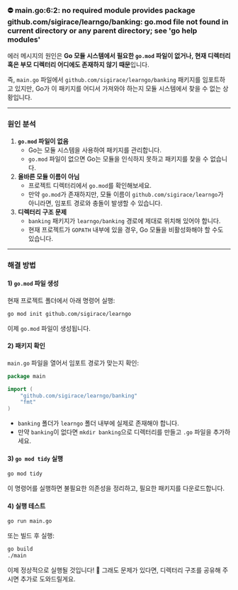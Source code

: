 ### ⛔️ main.go:6:2: no required module provides package github.com/sigirace/learngo/banking: go.mod file not found in current directory or any parent directory; see 'go help modules'



에러 메시지의 원인은 **Go 모듈 시스템에서 필요한 `go.mod` 파일이 없거나, 현재 디렉터리 혹은 부모 디렉터리 어디에도 존재하지 않기 때문**입니다.

즉, `main.go` 파일에서 `github.com/sigirace/learngo/banking` 패키지를 임포트하고 있지만,
 Go가 이 패키지를 어디서 가져와야 하는지 모듈 시스템에서 찾을 수 없는 상황입니다.

------

### **원인 분석**

1. **`go.mod` 파일이 없음**
   - Go는 모듈 시스템을 사용하여 패키지를 관리합니다.
   - `go.mod` 파일이 없으면 Go는 모듈을 인식하지 못하고 패키지를 찾을 수 없습니다.
2. **올바른 모듈 이름이 아님**
   - 프로젝트 디렉터리에서 `go.mod`를 확인해보세요.
   - 만약 `go.mod`가 존재하지만, 모듈 이름이 `github.com/sigirace/learngo`가 아니라면, 임포트 경로와 충돌이 발생할 수 있습니다.
3. **디렉터리 구조 문제**
   - `banking` 패키지가 `learngo/banking` 경로에 제대로 위치해 있어야 합니다.
   - 현재 프로젝트가 `GOPATH` 내부에 있을 경우, Go 모듈을 비활성화해야 할 수도 있습니다.

------

### **해결 방법**

#### **1) `go.mod` 파일 생성**

현재 프로젝트 폴더에서 아래 명령어 실행:

```sh
go mod init github.com/sigirace/learngo
```

이제 `go.mod` 파일이 생성됩니다.

#### **2) 패키지 확인**

`main.go` 파일을 열어서 임포트 경로가 맞는지 확인:

```go
package main

import (
    "github.com/sigirace/learngo/banking"
    "fmt"
)
```

- `banking` 폴더가 `learngo` 폴더 내부에 실제로 존재해야 합니다.
- 만약 `banking`이 없다면 `mkdir banking`으로 디렉터리를 만들고 `.go` 파일을 추가하세요.

#### **3) `go mod tidy` 실행**

```sh
go mod tidy
```

이 명령어를 실행하면 불필요한 의존성을 정리하고, 필요한 패키지를 다운로드합니다.

#### **4) 실행 테스트**

```sh
go run main.go
```

또는 빌드 후 실행:

```sh
go build
./main
```

이제 정상적으로 실행될 것입니다! 🚀
 그래도 문제가 있다면, 디렉터리 구조를 공유해 주시면 추가로 도와드릴게요.